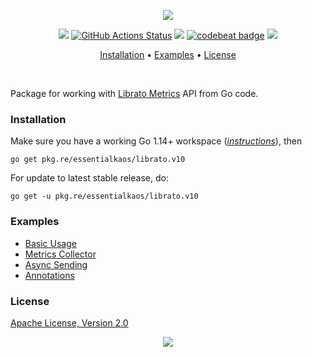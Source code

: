 <p align="center"><a href="#readme"><img src="https://gh.kaos.st/go-librato.svg"/></a></p>

<p align="center">
  <a href="https://pkg.go.dev/github.com/essentialkaos/librato"><img src="https://pkg.go.dev/badge/github.com/essentialkaos/librato" /></a>
  <a href="https://github.com/essentialkaos/librato/actions"><img src="https://github.com/essentialkaos/librato/workflows/CI/badge.svg" alt="GitHub Actions Status" /></a>
  <a href="https://goreportcard.com/report/github.com/essentialkaos/librato"><img src="https://goreportcard.com/badge/github.com/essentialkaos/librato"></a>
  <a href="https://codebeat.co/projects/github-com-essentialkaos-librato"><img alt="codebeat badge" src="https://codebeat.co/badges/f82e704d-67a7-4c6f-9e5d-1acf058c937b" /></a>
  <a href="#license"><img src="https://gh.kaos.st/apache2.svg"></a>
</p>

<p align="center"><a href="#installation">Installation</a> • <a href="#examples">Examples</a> • <a href="#license">License</a></p>

<br/>

Package for working with [Librato Metrics](https://www.librato.com) API from Go code.

### Installation

Make sure you have a working Go 1.14+ workspace (_[instructions](https://golang.org/doc/install)_), then

```
go get pkg.re/essentialkaos/librato.v10
```

For update to latest stable release, do:

```
go get -u pkg.re/essentialkaos/librato.v10
```

### Examples

* [Basic Usage](examples/basic_example.go)
* [Metrics Collector](examples/collector_example.go)
* [Async Sending](examples/async_example.go)
* [Annotations](examples/annotations_example.go)

### License

[Apache License, Version 2.0](https://www.apache.org/licenses/LICENSE-2.0)

<p align="center"><a href="https://essentialkaos.com"><img src="https://gh.kaos.st/ekgh.svg"/></a></p>
